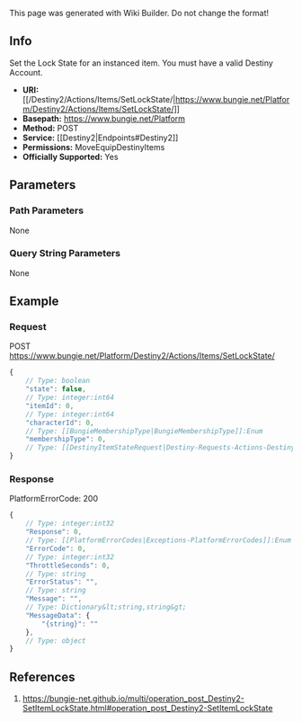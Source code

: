 <span class="wiki-builder">This page was generated with Wiki Builder. Do not change the format!</span>

## Info
Set the Lock State for an instanced item. You must have a valid Destiny Account.

* **URI:** [[/Destiny2/Actions/Items/SetLockState/|https://www.bungie.net/Platform/Destiny2/Actions/Items/SetLockState/]]
* **Basepath:** https://www.bungie.net/Platform
* **Method:** POST
* **Service:** [[Destiny2|Endpoints#Destiny2]]
* **Permissions:** MoveEquipDestinyItems
* **Officially Supported:** Yes

## Parameters
### Path Parameters
None

### Query String Parameters
None

## Example
### Request
POST https://www.bungie.net/Platform/Destiny2/Actions/Items/SetLockState/
```javascript
{
    // Type: boolean
    "state": false,
    // Type: integer:int64
    "itemId": 0,
    // Type: integer:int64
    "characterId": 0,
    // Type: [[BungieMembershipType|BungieMembershipType]]:Enum
    "membershipType": 0,
    // Type: [[DestinyItemStateRequest|Destiny-Requests-Actions-DestinyItemStateRequest]]
}

```

### Response
PlatformErrorCode: 200
```javascript
{
    // Type: integer:int32
    "Response": 0,
    // Type: [[PlatformErrorCodes|Exceptions-PlatformErrorCodes]]:Enum
    "ErrorCode": 0,
    // Type: integer:int32
    "ThrottleSeconds": 0,
    // Type: string
    "ErrorStatus": "",
    // Type: string
    "Message": "",
    // Type: Dictionary&lt;string,string&gt;
    "MessageData": {
        "{string}": ""
    },
    // Type: object
}

```

## References
1. https://bungie-net.github.io/multi/operation_post_Destiny2-SetItemLockState.html#operation_post_Destiny2-SetItemLockState
